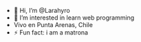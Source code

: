 - 👋 Hi, I’m @Larahyro
- 👀 I’m interested in learn web programming
- Vivo en Punta Arenas, Chile
- ⚡ Fun fact: i am a matrona

<!---
Larahyro/Larahyro is a ✨ special ✨ repository because its `README.md` (this file) appears on your GitHub profile.
You can click the Preview link to take a look at your changes.
--->
